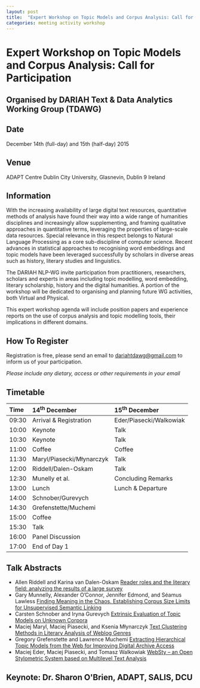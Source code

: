 ```yaml
---
layout: post
title:  "Expert Workshop on Topic Models and Corpus Analysis: Call for ParticipatioN"
categories: meeting activity workshop
---
```


# Expert Workshop on Topic Models and Corpus Analysis: Call for Participation
## Organised by DARIAH Text &amp; Data Analytics Working Group (TDAWG)

## Date

December 14th (full-day) and 15th (half-day) 2015

## Venue

ADAPT Centre Dublin City University, Glasnevin, Dublin 9 Ireland

## Information

With the increasing availability of large digital text resources, quantitative methods of analysis have found their way into a wide range of humanities disciplines and increasingly allow supplementing, and framing qualitative approaches in quantitative terms, leveraging the properties of large-scale data resources. Special relevance in this respect belongs to Natural Language Processing as a core sub-discipline of computer science. Recent advances in statistical approaches to recognising word embeddings and topic models have been leveraged successfully by scholars in diverse areas such as history, literary studies and linguistics.

The DARIAH NLP-WG invite participation from practitioners, researchers, scholars and experts in areas including topic modelling, word embedding, literary scholarship, history and the digital humanities. A portion of the workshop will be dedicated to organising and planning future WG activities, both Virtual and Physical.

This expert workshop agenda will include position papers and experience reports on the use of corpus analysis and topic modelling tools, their implications in different domains.

## How To Register

Registration is free, please send an email to [dariahtdawg@gmail.com](mailto:dariahtdawg@gmail.com?Subject=Expert+%20+Workshop+%20+Dublin+%20+Participation) to inform us
of your participation.

*Please include any dietary, access or other requirements
in your email*

## Timetable

| Time  | 14<sup>th</sup> December   | 15<sup>th</sup> December |
|:------|:---------------------------|:-------------------------|
| 09:30 | Arrival &amp; Registration | Eder/Piasecki/Walkowiak  |
| 10:00 | Keynote                    | Talk                     |
| 10:30 | Keynote                    | Talk                     |
| 11:00 | Coffee                     | Coffee                   |
| 11:30 | Maryl/Piasecki/Młynarczyk  | Talk                     |
| 12:00 | Riddell/Dalen-Oskam        | Talk                     |
| 12:30 | Munelly et al.             | Concluding Remarks       |
| 13:00 | Lunch                      | Lunch &amp; Departure    |
| 14:00 | Schnober/Gurevych          |                          |
| 14:30 | Grefenstette/Muchemi       |                          |
| 15:00 | Coffee                     |                          |
| 15:30 | Talk                       |                          |
| 16:00 | Panel Discussion           |                          |
| 17:00 | End of Day 1               |                          |

## Talk Abstracts

* Allen Riddell and Karina van Dalen-Oskam [Reader roles and the literary field: analyzing the results of a large survey](../assets/cfp/Abstract_Dublin_Allen_Karina.pdf)
* Gary Munnelly​, Alexander O’Connor​, Jennifer Edmond​, and Séamus Lawless [Finding Meaning in the Chaos. Establishing Corpus Size Limits for Unsupervised Semantic Linking](../assets/cfp/DARIAHSubmission.pdf)
* Carsten Schnober and Iryna Gurevych [Extrinsic Evaluation of Topic Models on Unknown Corpora](../assets/cfp/evaluating_tms.pdf)
* Maciej Maryl, Maciej Piasecki, and Ksenia Młynarczyk [Text Clustering Methods in Literary Analysis of Weblog Genres](../assets/cfp/Maryl_Piasecki_Mlynarczyk_Blogs_TDA.pdf)
* Gregory Grefenstette and Lawrence Muchemi [Extracting Hierarchical Topic Models from the Web for Improving Digital Archive Access](../assets/cfp/TopicModelExperience.pdf)
* Maciej Eder, Maciej Piasecki, and Tomasz Walkowiak [WebSty – an Open Stylometric System based on Multilevel Text Analysis](../assets/cfp/WebSty-TDA15.pdf)

## Keynote: Dr. Sharon O&apos;Brien, ADAPT, SALIS, DCU
